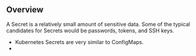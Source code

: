 ## Overview
A Secret is a relatively small amount of sensitive data. Some of the typical candidates for Secrets would be passwords, tokens, and SSH keys.
- Kubernetes Secrets are very similar to ConfigMaps.
- 